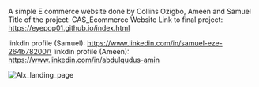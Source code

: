 A simple E commerce website done by Collins Ozigbo, Ameen and Samuel
Title of the project: CAS_Ecommerce Website
Link to final project: https://eyepop01.github.io/index.html

linkdin profile (Samuel): https://www.linkedin.com/in/samuel-eze-264b78200/\
linkdin profile (Ameen): https://www.linkedin.com/in/abdulqudus-amin

![Alx_landing_page](https://user-images.githubusercontent.com/99145254/211627747-0c8941fa-55f1-4422-98e3-b92041281d26.JPG)
